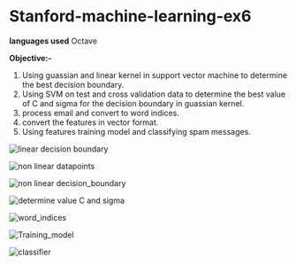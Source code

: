 # Stanford-machine-learning-ex6

**languages used**
Octave

**Objective:-**
1. Using guassian and linear kernel in support vector machine to determine the best decision boundary.
2. Using SVM on test and cross validation data to determine the best value of C and sigma for the decision boundary in guassian kernel.
3. process email and convert to word indices.
4. convert the features in vector format.
5. Using features training model and classifying spam messages.

![linear decision boundary](https://user-images.githubusercontent.com/78545675/131725277-1b8ac6a8-7398-46cc-9e1b-c49453aefa54.jpg)

![non linear datapoints](https://user-images.githubusercontent.com/78545675/131724829-bbddb8c2-65a6-49a2-9a5a-b4dfb93cf591.jpg)

![non linear decision_boundary](https://user-images.githubusercontent.com/78545675/131724836-2d00c6a2-98a6-4b65-8ca0-525a4c4b5666.jpg)

![determine value C and sigma](https://user-images.githubusercontent.com/78545675/131725250-629edbdb-c4a8-4cb3-942f-6b55f4a19ab5.jpg)

![word_indices](https://user-images.githubusercontent.com/78545675/131724841-b3df7dfd-513c-44d3-8e42-eb1ba05ca95b.jpg)

![Training_model](https://user-images.githubusercontent.com/78545675/131724839-617b3f7b-851f-4795-ba62-db822acbcf1f.jpg)

![classifier](https://user-images.githubusercontent.com/78545675/131724843-b689ec34-feba-4eaa-967e-e28d6258650f.jpg)


